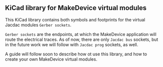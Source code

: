 ## KiCad library for MakeDevice virtual modules

This KiCad library contains both symbols and footprints for the virtual Jacdac
modules `Gerber sockets`.

`Gerber sockets` are the endpoints, at which the MakeDevice application will
route the electrical traces. As of now, there are only `Jacdac bus` sockets, 
but in the future work we will follow with `Jacdac prog` sockets, as well.

A guide will follow soon to describe how ot use this library, and how to 
create your own MakeDevice virtual modules.

